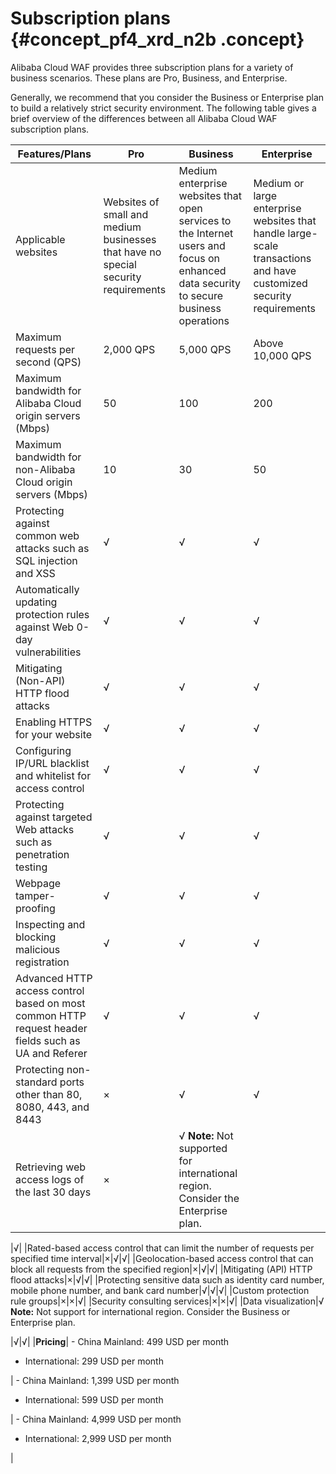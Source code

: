 # Subscription plans {#concept_pf4_xrd_n2b .concept}

Alibaba Cloud WAF provides three subscription plans for a variety of business scenarios. These plans are Pro, Business, and Enterprise.

Generally, we recommend that you consider the Business or Enterprise plan to build a relatively strict security environment. The following table gives a brief overview of the differences between all Alibaba Cloud WAF subscription plans.

|Features/Plans|Pro|Business|Enterprise|
|--------------|---|--------|----------|
|Applicable websites|Websites of small and medium businesses that have no special security requirements|Medium enterprise websites that open services to the Internet users and focus on enhanced data security to secure business operations|Medium or large enterprise websites that handle large-scale transactions and have customized security requirements|
|Maximum requests per second \(QPS\)|2,000 QPS|5,000 QPS|Above 10,000 QPS|
|Maximum bandwidth for Alibaba Cloud origin servers \(Mbps\)|50|100|200|
|Maximum bandwidth for non-Alibaba Cloud origin servers \(Mbps\)|10|30|50|
|Protecting against common web attacks such as SQL injection and XSS|√|√|√|
|Automatically updating protection rules against Web 0-day vulnerabilities|√|√|√|
|Mitigating \(Non-API\) HTTP flood attacks|√|√|√|
|Enabling HTTPS for your website|√|√|√|
|Configuring IP/URL blacklist and whitelist for access control|√|√|√|
|Protecting against targeted Web attacks such as penetration testing|√|√|√|
|Webpage tamper-proofing|√|√|√|
|Inspecting and blocking malicious registration|√|√|√|
|Advanced HTTP access control based on most common HTTP request header fields such as UA and Referer|√|√|√|
|Protecting non-standard ports other than 80, 8080, 443, and 8443|×|√|√|
|Retrieving web access logs of the last 30 days|×|√ **Note:** Not supported for international region. Consider the Enterprise plan.

 |√|
|Rated-based access control that can limit the number of requests per specified time interval|×|√|√|
|Geolocation-based access control that can block all requests from the specified region|×|√|√|
|Mitigating \(API\) HTTP flood attacks|×|√|√|
|Protecting sensitive data such as identity card number, mobile phone number, and bank card number|√|√|√|
|Custom protection rule groups|×|×|√|
|Security consulting services|×|×|√|
|Data visualization|√ **Note:** Not support for international region. Consider the Business or Enterprise plan.

 |√|√|
|**Pricing**| -   China Mainland: 499 USD per month
-   International: 299 USD per month

 | -   China Mainland: 1,399 USD per month
-   International: 599 USD per month

 | -   China Mainland: 4,999 USD per month
-   International: 2,999 USD per month

 |

